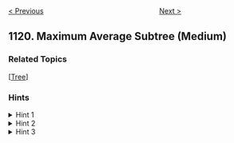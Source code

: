 <!--|This file generated by command(leetcode description); DO NOT EDIT.    |-->
<!--+----------------------------------------------------------------------+-->
<!--|@author    openset <openset.wang@gmail.com>                           |-->
<!--|@link      https://github.com/openset                                 |-->
<!--|@home      https://github.com/openset/leetcode                        |-->
<!--+----------------------------------------------------------------------+-->

[< Previous](https://github.com/openset/leetcode/tree/master/problems/remove-vowels-from-a-string "Remove Vowels from a String")
　　　　　　　　　　　　　　　　
[Next >](https://github.com/openset/leetcode/tree/master/problems/divide-array-into-increasing-sequences "Divide Array Into Increasing Sequences")

## 1120. Maximum Average Subtree (Medium)



### Related Topics
  [[Tree](https://github.com/openset/leetcode/tree/master/tag/tree/README.md)]

### Hints
<details>
<summary>Hint 1</summary>
Can you find the sum of values and the number of nodes for every sub-tree ?
</details>

<details>
<summary>Hint 2</summary>
Can you find the sum of values and the number of nodes for a sub-tree given the sum of values and the number of nodes of it's left and right sub-trees ?
</details>

<details>
<summary>Hint 3</summary>
Use depth first search to recursively find the solution for the children of a node then use their solutions to compute the current node's solution.
</details>
